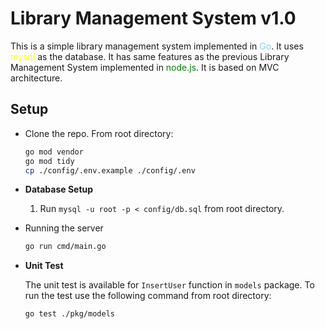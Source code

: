 # Library Management System v1.0
 
 This is a simple library management system implemented in <span style="color:skyblue">Go</span>. It uses <span style="color:yellow">mysql</span> as the database. It has same features as the previous Library Management System implemented in <span style="color:green">node.js</span>. It is based on MVC architecture.

 ## Setup
 - Clone the repo. From root directory:
    ```bash
    go mod vendor
    go mod tidy
    cp ./config/.env.example ./config/.env
    ```

- __Database Setup__
    1. Run `mysql -u root -p < config/db.sql` from root directory.

- Running the server
    ```bash
    go run cmd/main.go
    ```
- __Unit Test__
    
    The unit test is available for `InsertUser` function in `models` package.
    To run the test use the following command from root directory:
    ```zsh
    go test ./pkg/models
    ```